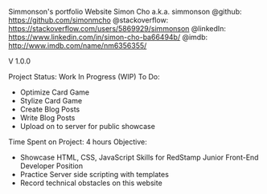 Simmonson's portfolio Website
Simon Cho a.k.a. simmonson
@github: https://github.com/simonmcho
@stackoverflow: https://stackoverflow.com/users/5869929/simmonson
@linkedIn: https://www.linkedin.com/in/simon-cho-ba66494b/
@imdb: http://www.imdb.com/name/nm6356355/


V 1.0.0 


Project Status: Work In Progress (WIP)
To Do:
- Optimize Card Game
- Stylize Card Game
- Create Blog Posts
- Write Blog Posts
- Upload on to server for public showcase

Time Spent on Project: 4 hours
Objective: 
- Showcase HTML, CSS, JavaScript Skills for RedStamp Junior Front-End Developer Position
- Practice Server side scripting with templates
- Record technical obstacles on this website



